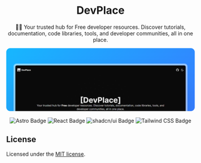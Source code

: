 <h1 align="center">DevPlace</h1>

<p align="center">
🧑‍💻 Your trusted hub for Free developer resources. Discover tutorials, documentation, code libraries, tools, and developer communities, all in one place.
</p>

![blog](docs/screen.png)

<div align="center">
<img src="https://img.shields.io/badge/Astro-BC52EE?logo=astro&logoColor=fff&style=for-the-badge" alt="Astro Badge">
<img src="https://img.shields.io/badge/React-61DAFB?logo=react&logoColor=000&style=for-the-badge" alt="React Badge">
<img src="https://img.shields.io/badge/shadcn%2Fui-000?logo=shadcnui&logoColor=fff&style=for-the-badge" alt="shadcn/ui Badge">
<img src="https://img.shields.io/badge/Tailwind%20CSS-06B6D4?logo=tailwindcss&logoColor=fff&style=for-the-badge" alt="Tailwind CSS Badge">
</div>

## License

Licensed under the [MIT license](https://github.com/yossTheDev/devplace/blob/main/LICENSE.md).
